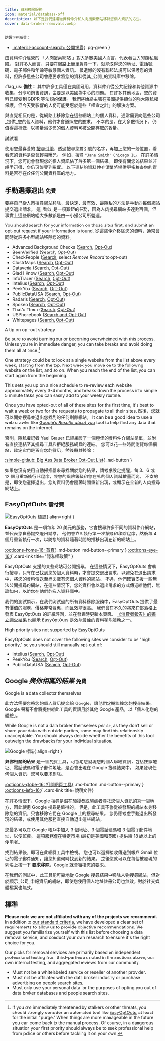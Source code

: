 ```yaml
---
title: 資料移除服務
icon: material/database-off
description: 以下是我們建議從資料仲介和人肉搜索網站移除您個人資訊的方法。
cover: data-broker-removals.webp
---
```


<small>防護下列威脅：</small>

- [:material-account-search: 公開揭露](basics/common-threats.md#limiting-public-information){ .pg-green }

由資料仲介經營的 「人肉搜索網站 」對大多數美國人而言，代表著巨大的隱私風險。 對許多人而言，只要在網路上簡單搜尋一下，就能取得您的地址、電話號碼、電子郵件和年齡等敏感個人資訊。 很遺憾的沒有聯邦法規可以保護您的資料，但許多這些公司會應要求將您的資料從其_公開_的資料庫中移除。

:flag_us: **備註：** 其中許多工具僅在美國可用，資料仲介從公共記錄和其他資源中收集、分享和銷售資訊，主要是以美國為中心的問題。 在許多其他地區，您的資料已經受到 GDPR 等法規的保護。 我們將始終主張在美國提供類似的強大隱私權保護，但今天受影響的人仍可能受惠於這些「權宜之計」的解決方案。

與直覺相反的是，從網路上移除您在這些網站上的個人資料，通常需要向這些公司_提供_您的個人資料，他們才會遵照您的要求。 不幸的是，在大多數情況下，仍值得這樣做，以盡量減少您的個人資料可被公開存取的數量。

<div class="admonition example" markdown>
<p class="admonition-title">試試看</p>

使用您最喜愛的 [搜尋引擎](search-engines.md)，透過搜尋您帶引號的名字，再加上您的一般位置，看看您的資料是否會輕易曝光。 例如，搜尋 `"Jane Smith" Chicago IL`。 在許多情況下，您可能會發現您的個人資訊佔了許多第一個結果。 即使有關您的結果並非唾手可得，您仍可能受到影響。 以下連結的資料仲介清單將提供更多檢查您的資料是否存在於任何公開資料庫的地方。

</div>

## 手動選擇退出 <small>免費</small>

要將自己從人肉搜尋網站移除，最快速、最有效、最隱私的方法是手動向每個網站提交退出請求。 這_看似_是一項艱鉅的任務，因為人肉搜尋網站多達數百個，但事實上這些網站絕大多數都是由一小撮公司所營運。

You should search for your information on these sites first, and submit an opt-out request if your information is found. 從這些仲介移除您的資料，通常會同時從許多小型網站移除您的資料。

- Advanced Background Checks ([Search](https://www.advancedbackgroundchecks.com/), [Opt-Out](https://www.advancedbackgroundchecks.com/removal))
- BeenVerified ([Search](https://www.beenverified.com/app/optout/search), [Opt-Out](https://www.beenverified.com/app/optout/address-search))
- CheckPeople ([Search](https://checkpeople.com/do-not-sell-info), select _Remove Record_ to opt-out)
- ClustrMaps ([Search](https://clustrmaps.com/), [Opt-Out](https://clustrmaps.com/bl/opt-out))
- Dataveria ([Search](https://dataveria.com/), [Opt-Out](https://dataveria.com/ng/control/privacy))
- Glad I Know ([Search](https://gladiknow.com/), [Opt-Out](https://gladiknow.com/opt-out))
- InfoTracer ([Search](https://www.infotracer.com/), [Opt-Out](https://www.infotracer.com/optout))
- Intelius ([Search](https://www.intelius.com/), [Opt-Out](https://suppression.peopleconnect.us/login))
- PeekYou ([Search](https://www.peekyou.com/), [Opt-Out](https://www.peekyou.com/about/contact/optout))
- PublicDataUSA ([Search](https://www.publicdatausa.com/), [Opt-Out](https://www.publicdatausa.com/remove.php))
- Radaris ([Search](https://radaris.com/), [Opt-Out](https://radaris.com/page/how-to-remove))
- Spokeo ([Search](https://www.spokeo.com/search), [Opt-Out](https://www.spokeo.com/optout))
- That's Them ([Search](https://thatsthem.com/), [Opt-Out](https://thatsthem.com/optout))
- USPhonebook ([Search and Opt-Out](https://www.usphonebook.com/opt-out/))
- Whitepages ([Search](https://www.whitepages.com/), [Opt-Out](https://www.whitepages.com/suppression_requests))

<div class="admonition tip" markdown>
<p class="admonition-title">A tip on opt-out strategy</p>

Be sure to avoid burning out or becoming overwhelmed with this process. Unless you're in immediate danger, you can take breaks and avoid doing them all at once.[^1]

One strategy could be to look at a single website from the list above every week, starting from the top. Next week you move on to the following website on the list, and so on. When you reach the end of the list, you can start again from the beginning.

This sets you up on a nice schedule to re-review each website approximately every 3-4 months, and breaks down the process into simple 5 minute tasks you can easily add to your weekly routine.

</div>

Once you have opted-out of all of these sites for the first time, it's best to wait a week or two for the requests to propagate to all their sites. 然後，您就可以開始搜尋並退出您找到的任何剩餘網站。 It can be a good idea to use a web crawler like [Google's _Results about you_](#google-results-about-you-free) tool to help find any data that remains on the internet.

否則，隱私權記者 Yael Grauer 已經編製了一個極佳的資料仲介網站清單，並附有直接連結至其搜尋工具和拒絕服務網頁的連結。 您可以花一些時間瀏覽每個網站，確定它們是否有您的資訊，然後將其移除：

[:simple-github: Big Ass Data Broker Opt-Out List](https://github.com/yaelwrites/Big-Ass-Data-Broker-Opt-Out-List){ .md-button }

如果您沒有使用自動掃描器來尋找關於您的結果，請考慮設定提醒，每 3、6 或 12 個月重新執行此程序，視您的風險等級和您在外的個人資料數量而定。 不幸的是，即使您選擇退出，您的資料仍會隨著時間重新出現，或顯示在全新的人肉搜尋網站上。

## EasyOptOuts <small>需付費</small>

<div class="admonition recommendation" markdown>

![EasyOptOuts 標誌](assets/img/data-broker-removals/easyoptouts.svg){ align=right }

**EasyOptOuts** 是一項每年 20 美元的服務，它會搜尋許多不同的資料仲介網站，並代表您自動提交退出請求。 他們會立即執行第一次搜尋和移除程序，然後每 4 個月重新執行一次，以防您的資料隨著時間的推移出現在新的網站上。

[:octicons-home-16: 首頁](https://easyoptouts.com){ .md-button .md-button--primary }
[:octicons-eye-16:](https://easyoptouts.com/privacy){ .card-link title="隱私權政策" }

</div>

EasyOptOuts 支援的某些網站可公開搜尋。 在這些情況下，EasyOptOuts 會執行搜尋，只有在已找到您的個人資料時，才會提交退出請求，以避免在退出請求中，將您的資料傳送至尚未擁有您個人資料的網站。 不過，他們確實支援一些無法公開搜尋的網站，在這些情況下，您的資料會以退出請求的方式傳送給他們，無論如何，以防您在他們的私人資料庫中。

我們的測試顯示，在我們測試過的所有資料移除服務中，EasyOptOuts 提供了最有價值的服務，價格非常實惠，而且效能很高。 我們會在不久的將來在部落格上發表 EasyOptOuts 的詳細評測，並在發表時更新本頁面。 [《消費者報告》的獨立調查結果](https://discuss.privacyguides.net/t/consumer-reports-evaluating-people-search-site-removal-services/19948) 也顯示 EasyOptOuts 是效能最佳的資料移除服務之一。

<div class="admonition failure" markdown>
<p class="admonition-title">High priority sites not supported by EasyOptOuts</p>

EasyOptOuts does not cover the following sites we consider to be "high priority," so you should still manually opt-out of:

- Intelius ([Search](https://www.intelius.com/), [Opt-Out](https://suppression.peopleconnect.us/login))
- PeekYou ([Search](https://www.peekyou.com/), [Opt-Out](https://www.peekyou.com/about/contact/optout))
- PublicDataUSA ([Search](https://www.publicdatausa.com/), [Opt-Out](https://www.publicdatausa.com/remove.php))

</div>

## Google _與你相關的結果_ <small>免費</small>

<div class="admonition warning" markdown>
<p class="admonition-title">Google is a data collector themselves</p>

此方法需要您將您的個人資訊提交給 Google，讓他們定期監控您的搜尋結果。 Google 聲稱不會將提供給此工具的資訊用於其他 Google 產品，以「個人化您的體驗」。

While Google is not a data broker themselves _per se_, as they don't sell or share your data with outside parties, some may find this relationship unacceptable. You should always decide whether the benefits of this tool outweigh the drawbacks for your individual situation.

</div>

<div class="admonition recommendation" markdown>

![Google 標誌](assets/img/data-broker-removals/google.svg){ align=right }

**與你相關的結果** 是一個免費工具，可協助您發現您的個人聯絡資訊，包括住家地址、電話號碼和電子郵件地址，是否會出現在 Google 搜尋結果中。 如果發現任何個人資訊，您可以要求刪除。

[:octicons-globe-16: 打開網頁工具](https://myactivity.google.com/results-about-you){ .md-button .md-button--primary }
[:octicons-info-16:](https://support.google.com/websearch/answer/12719076){ .card-link title=說明文件}

</div>

在許多情況下，Google 搜尋是潛在騷擾者或施虐者尋找您個人資訊的第一個地方，因此使用 Google 搜尋是值得的。 但是，此工具不會從被發現的網站本身移除您的資訊，只會移除它們在 Google 上的搜尋結果。 您仍應考慮手動退出所發現的結果，或使用其他服務直接自動退出這些網站。

您最多可以在 Google 帳戶中加入 3 個地址、3 個電話號碼和 3 個電子郵件地址，以便監控。 這項服務僅在特定市場 (最初是美國和英國) 提供給 18 歲以上的使用者。

找到結果後，即可在此網頁工具中檢視。 您也可以選擇接收傳送到帳戶 Gmail 位址的電子郵件通知，讓您知道何時找到新的結果。 之後您就可以在每個被發現的列名上按一下 **要求移除**，Google 就會審核您的要求。

在我們的測試中，此工具能可靠地從 Google 搜尋結果中移除人物搜尋網站，但對於顯示_公司_申報資訊的網站，即使您使用個人地址註冊公司也無效，對於社交媒體檔案也無效。

## 標準

**Please note we are not affiliated with any of the projects we recommend.** In addition to [our standard criteria](about/criteria.md), we have developed a clear set of requirements to allow us to provide objective recommendations. We suggest you familiarize yourself with this list before choosing a data removal service, and conduct your own research to ensure it's the right choice for you.

Our picks for removal services are primarily based on independent professional testing from third-parties as noted in the sections above, our own internal testing, and aggregated reviews from our community.

- Must not be a whitelabeled service or reseller of another provider.
- Must not be affiliated with the data broker industry or purchase advertising on people search sites.
- Must only use your personal data for the purposes of opting you out of data broker databases and people search sites.

[^1]: If you _are_ immediately threatened by stalkers or other threats, you should strongly consider an automated tool like [EasyOptOuts](#easyoptouts-paid), at least for the initial "purge." When things are more manageable in the future you can come back to the manual process. Of course, in a dangerous situation your first priority should always be to seek professional help from police or others before tackling it on your own.

